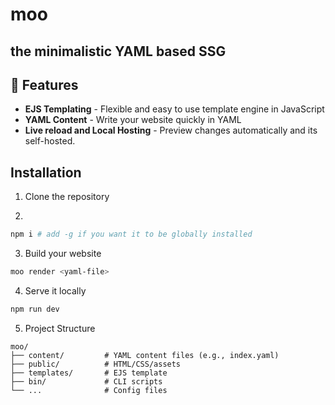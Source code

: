 # moo
## the minimalistic YAML based SSG

## 🐄 Features
- **EJS Templating** - Flexible and easy to use template engine in JavaScript
- **YAML Content** - Write your website quickly in YAML
- **Live reload and Local Hosting** - Preview changes automatically and its self-hosted.

## Installation
1. Clone the repository

2.
```bash
npm i # add -g if you want it to be globally installed
```
3. Build your website

```bash
moo render <yaml-file>
```

4. Serve it locally

```bash
npm run dev
```

5. Project Structure

```text
moo/
├── content/         # YAML content files (e.g., index.yaml)
├── public/          # HTML/CSS/assets
├── templates/       # EJS template
├── bin/             # CLI scripts
└── ...              # Config files
```

